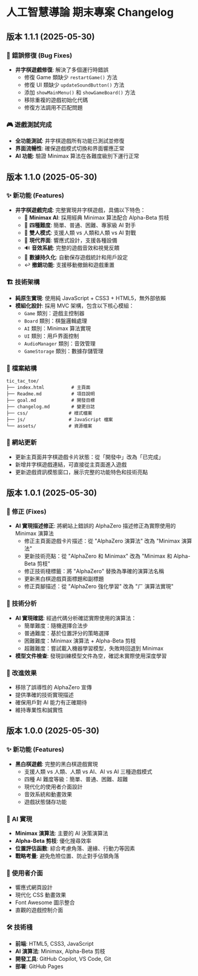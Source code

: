 # 人工智慧導論 期末專案 Changelog

## 版本 1.1.1 (2025-05-30)

### 🔧 錯誤修復 (Bug Fixes)
- **井字棋遊戲修復**: 解決了多個運行時錯誤
  - 修復 Game 類缺少 `restartGame()` 方法
  - 修復 UI 類缺少 `updateSoundButton()` 方法
  - 添加 `showMainMenu()` 和 `showGameBoard()` 方法
  - 移除重複的遊戲初始化代碼
  - 修復方法調用不匹配問題

### 🎮 遊戲測試完成
- **全功能測試**: 井字棋遊戲所有功能已測試並修復
- **界面流暢性**: 確保遊戲模式切換和界面響應正常
- **AI 功能**: 驗證 Minimax 算法在各難度級別下運行正常

## 版本 1.1.0 (2025-05-30)

### ✨ 新功能 (Features)
- **井字棋遊戲完成**: 完整實現井字棋遊戲，具備以下特色：
  - 🤖 **Minimax AI**: 採用經典 Minimax 算法配合 Alpha-Beta 剪枝
  - 🎯 **四種難度**: 簡單、普通、困難、專家級 AI 對手
  - 👥 **雙人模式**: 支援人類 vs 人類和人類 vs AI 對戰
  - 🎨 **現代界面**: 響應式設計，支援各種設備
  - 🔊 **音效系統**: 完整的遊戲音效和視覺反饋
  - 💾 **數據持久化**: 自動保存遊戲統計和用戶設定
  - ↩️ **撤銷功能**: 支援移動撤銷和遊戲重置

### 🏗️ 技術架構
- **純原生實現**: 使用純 JavaScript + CSS3 + HTML5，無外部依賴
- **模組化設計**: 採用 MVC 架構，包含以下核心模組：
  - `Game` 類別：遊戲主控制器
  - `Board` 類別：棋盤邏輯處理
  - `AI` 類別：Minimax 算法實現
  - `UI` 類別：用戶界面控制
  - `AudioManager` 類別：音效管理
  - `GameStorage` 類別：數據存儲管理

### 📁 檔案結構
```
tic_tac_toe/
├── index.html          # 主頁面
├── Readme.md           # 項目說明
├── goal.md             # 開發目標
├── changelog.md        # 變更日誌
├── css/               # 樣式檔案
├── js/                # JavaScript 檔案
└── assets/            # 資源檔案
```

### 🔄 網站更新
- 更新主頁面井字棋遊戲卡片狀態：從「開發中」改為「已完成」
- 新增井字棋遊戲連結，可直接從主頁面進入遊戲
- 更新遊戲資訊模態窗口，展示完整的功能特色和技術亮點

## 版本 1.0.1 (2025-05-30)

### 🔧 修正 (Fixes)
- **AI 實現描述修正**: 將網站上錯誤的 AlphaZero 描述修正為實際使用的 Minimax 演算法
  - 修正主頁面遊戲卡片描述：從 "AlphaZero 演算法" 改為 "Minimax 演算法"
  - 更新技術亮點：從 "AlphaZero 和 Minimax" 改為 "Minimax 和 Alpha-Beta 剪枝"
  - 修正技術棧標籤：將 "AlphaZero" 替換為準確的演算法名稱
  - 更新黑白棋遊戲頁面標題和副標題
  - 修正頁腳描述：從 "AlphaZero 強化學習" 改為 "ㄏ 演算法實現"

### 📝 技術分析
- **AI 實現確認**: 經過代碼分析確認實際使用的演算法：
  - 簡單難度：隨機選擇合法步
  - 普通難度：基於位置評分的策略選擇
  - 困難難度：Minimax 演算法 + Alpha-Beta 剪枝
  - 超難難度：嘗試載入機器學習模型，失敗時回退到 Minimax
- **模型文件檢查**: 發現訓練模型文件為空，確認未實際使用深度學習

### 🎯 改進效果
- 移除了誤導性的 AlphaZero 宣傳
- 提供準確的技術實現描述
- 確保用戶對 AI 能力有正確期待
- 維持專業性和誠實性

## 版本 1.0.0 (2025-05-30)

### ✨ 新功能 (Features)
- **黑白棋遊戲**: 完整的黑白棋遊戲實現
  - 支援人類 vs 人類、人類 vs AI、AI vs AI 三種遊戲模式
  - 四種 AI 難度等級：簡單、普通、困難、超難
  - 現代化的使用者介面設計
  - 音效系統和動畫效果
  - 遊戲狀態儲存功能

### 🤖 AI 實現
- **Minimax 演算法**: 主要的 AI 決策演算法
- **Alpha-Beta 剪枝**: 優化搜尋效率
- **位置評估函數**: 綜合考慮角落、邊緣、行動力等因素
- **戰略考量**: 避免危險位置、防止對手佔領角落

### 🎨 使用者介面
- 響應式網頁設計
- 現代化 CSS 動畫效果
- Font Awesome 圖示整合
- 直觀的遊戲控制介面

### 🛠️ 技術棧
- **前端**: HTML5, CSS3, JavaScript
- **AI 演算法**: Minimax, Alpha-Beta 剪枝
- **開發工具**: GitHub Copilot, VS Code, Git
- **部署**: GitHub Pages
